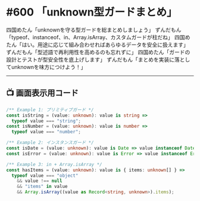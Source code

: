 # #600 「unknown型ガードまとめ」

四国めたん「unknownを守る型ガードを総まとめしましょう」
ずんだもん「typeof、instanceof、in、Array.isArray、カスタムガードが柱だね」
四国めたん「はい。用途に応じて組み合わせればあらゆるデータを安全に扱えます」
ずんだもん「型述語で再利用性を高めるのも忘れずに」
四国めたん「ガードの設計とテストが型安全性を底上げします」
ずんだもん「まとめを実装に落としてunknownを味方につけよう！」

---

## 📺 画面表示用コード

```typescript
/** Example 1: プリミティブガード */
const isString = (value: unknown): value is string =>
  typeof value === "string";
const isNumber = (value: unknown): value is number =>
  typeof value === "number";

/** Example 2: インスタンスガード */
const isDate = (value: unknown): value is Date => value instanceof Date;
const isError = (value: unknown): value is Error => value instanceof Error;

/** Example 3: in + Array.isArray */
const hasItems = (value: unknown): value is { items: unknown[] } =>
  typeof value === "object"
    && value !== null
    && "items" in value
    && Array.isArray((value as Record<string, unknown>).items);
```
